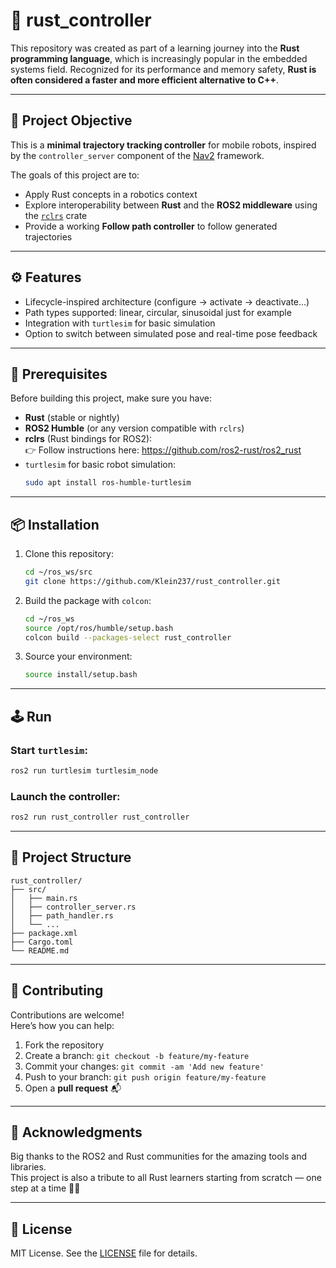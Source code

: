 # 🦀 rust_controller

This repository was created as part of a learning journey into the **Rust programming language**, which is increasingly popular in the embedded systems field. Recognized for its performance and memory safety, **Rust is often considered a faster and more efficient alternative to C++**.

---

## 📌 Project Objective

This is a **minimal trajectory tracking controller** for mobile robots, inspired by the `controller_server` component of the [Nav2](https://github.com/ros-planning/navigation2) framework.

The goals of this project are to:
- Apply Rust concepts in a robotics context
- Explore interoperability between **Rust** and the **ROS2 middleware** using the [`rclrs`](https://github.com/ros2-rust/ros2_rust) crate
- Provide a working **Follow path controller** to follow generated trajectories

---

## ⚙️ Features

- Lifecycle-inspired architecture (configure → activate → deactivate...)
- Path types supported: linear, circular, sinusoidal just for example
- Integration with `turtlesim` for basic simulation
- Option to switch between simulated pose and real-time pose feedback

---

## 🚀 Prerequisites

Before building this project, make sure you have:

- **Rust** (stable or nightly)
- **ROS2 Humble** (or any version compatible with `rclrs`)
- **rclrs** (Rust bindings for ROS2):  
  👉 Follow instructions here: https://github.com/ros2-rust/ros2_rust
- `turtlesim` for basic robot simulation:
  ```bash
  sudo apt install ros-humble-turtlesim
  ```

---

## 📦 Installation

1. Clone this repository:
   ```bash
   cd ~/ros_ws/src
   git clone https://github.com/Klein237/rust_controller.git
   ```

2. Build the package with `colcon`:
   ```bash
   cd ~/ros_ws
   source /opt/ros/humble/setup.bash
   colcon build --packages-select rust_controller
   ```

3. Source your environment:
   ```bash
   source install/setup.bash
   ```

---

## 🕹️ Run

### Start `turtlesim`:
```bash
ros2 run turtlesim turtlesim_node
```

### Launch the controller:
```bash
ros2 run rust_controller rust_controller
```

---

## 📁 Project Structure

```text
rust_controller/
├── src/
│   ├── main.rs
│   ├── controller_server.rs
│   ├── path_handler.rs
│   └── ...
├── package.xml
├── Cargo.toml
└── README.md
```

---

## 🤝 Contributing

Contributions are welcome!  
Here’s how you can help:

1. Fork the repository
2. Create a branch: `git checkout -b feature/my-feature`
3. Commit your changes: `git commit -am 'Add new feature'`
4. Push to your branch: `git push origin feature/my-feature`
5. Open a **pull request** 📬

---

## 🙏 Acknowledgments

Big thanks to the ROS2 and Rust communities for the amazing tools and libraries.  
This project is also a tribute to all Rust learners starting from scratch — one step at a time 🚶‍♂️

---

## 📜 License

MIT License. See the [LICENSE](./LICENSE) file for details.
